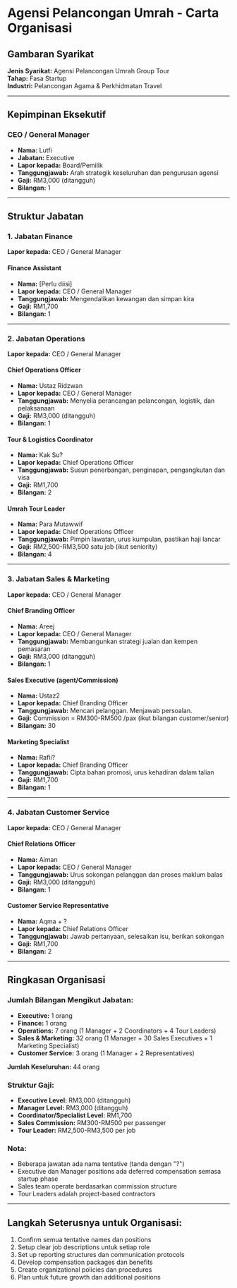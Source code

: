 # Agensi Pelancongan Umrah - Carta Organisasi

## Gambaran Syarikat
**Jenis Syarikat:** Agensi Pelancongan Umrah Group Tour  
**Tahap:** Fasa Startup  
**Industri:** Pelancongan Agama & Perkhidmatan Travel

---

## Kepimpinan Eksekutif

### CEO / General Manager
- **Nama:** Lutfi
- **Jabatan:** Executive
- **Lapor kepada:** Board/Pemilik
- **Tanggungjawab:** Arah strategik keseluruhan dan pengurusan agensi
- **Gaji:** RM3,000 (ditangguh)
- **Bilangan:** 1

---

## Struktur Jabatan

### 1. Jabatan Finance
**Lapor kepada:** CEO / General Manager

#### Finance Assistant
- **Nama:** [Perlu diisi]
- **Lapor kepada:** CEO / General Manager
- **Tanggungjawab:** Mengendalikan kewangan dan simpan kira
- **Gaji:** RM1,700
- **Bilangan:** 1

---

### 2. Jabatan Operations
**Lapor kepada:** CEO / General Manager

#### Chief Operations Officer
- **Nama:** Ustaz Ridzwan
- **Lapor kepada:** CEO / General Manager
- **Tanggungjawab:** Menyelia perancangan pelancongan, logistik, dan pelaksanaan
- **Gaji:** RM3,000 (ditangguh)
- **Bilangan:** 1

#### Tour & Logistics Coordinator
- **Nama:** Kak Su?
- **Lapor kepada:** Chief Operations Officer
- **Tanggungjawab:** Susun penerbangan, penginapan, pengangkutan dan visa
- **Gaji:** RM1,700
- **Bilangan:** 2

#### Umrah Tour Leader
- **Nama:** Para Mutawwif
- **Lapor kepada:** Chief Operations Officer
- **Tanggungjawab:** Pimpin lawatan, urus kumpulan, pastikan haji lancar
- **Gaji:** RM2,500-RM3,500 satu job (ikut seniority)
- **Bilangan:** 4

---

### 3. Jabatan Sales & Marketing
**Lapor kepada:** CEO / General Manager

#### Chief Branding Officer
- **Nama:** Areej
- **Lapor kepada:** CEO / General Manager
- **Tanggungjawab:** Membangunkan strategi jualan dan kempen pemasaran
- **Gaji:** RM3,000 (ditangguh)
- **Bilangan:** 1

#### Sales Executive (agent/Commission)
- **Nama:** Ustaz2
- **Lapor kepada:** Chief Branding Officer
- **Tanggungjawab:** Mencari pelanggan. Menjawab persoalan.
- **Gaji:** Commission = RM300-RM500 /pax (ikut bilangan customer/senior)
- **Bilangan:** 30

#### Marketing Specialist
- **Nama:** Rafii?
- **Lapor kepada:** Chief Branding Officer
- **Tanggungjawab:** Cipta bahan promosi, urus kehadiran dalam talian
- **Gaji:** RM1,700
- **Bilangan:** 1

---

### 4. Jabatan Customer Service
**Lapor kepada:** CEO / General Manager

#### Chief Relations Officer
- **Nama:** Aiman
- **Lapor kepada:** CEO / General Manager
- **Tanggungjawab:** Urus sokongan pelanggan dan proses maklum balas
- **Gaji:** RM3,000 (ditangguh)
- **Bilangan:** 1

#### Customer Service Representative
- **Nama:** Aqma + ?
- **Lapor kepada:** Chief Relations Officer
- **Tanggungjawab:** Jawab pertanyaan, selesaikan isu, berikan sokongan
- **Gaji:** RM1,700
- **Bilangan:** 2

---

## Ringkasan Organisasi

### Jumlah Bilangan Mengikut Jabatan:
- **Executive:** 1 orang
- **Finance:** 1 orang
- **Operations:** 7 orang (1 Manager + 2 Coordinators + 4 Tour Leaders)
- **Sales & Marketing:** 32 orang (1 Manager + 30 Sales Executives + 1 Marketing Specialist)
- **Customer Service:** 3 orang (1 Manager + 2 Representatives)

**Jumlah Keseluruhan:** 44 orang

### Struktur Gaji:
- **Executive Level:** RM3,000 (ditangguh)
- **Manager Level:** RM3,000 (ditangguh)
- **Coordinator/Specialist Level:** RM1,700
- **Sales Commission:** RM300-RM500 per passenger
- **Tour Leader:** RM2,500-RM3,500 per job

### Nota:
- Beberapa jawatan ada nama tentative (tanda dengan "?")
- Executive dan Manager positions ada deferred compensation semasa startup phase
- Sales team operate berdasarkan commission structure
- Tour Leaders adalah project-based contractors

---

## Langkah Seterusnya untuk Organisasi:
1. Confirm semua tentative names dan positions
2. Setup clear job descriptions untuk setiap role
3. Set up reporting structures dan communication protocols
4. Develop compensation packages dan benefits
5. Create organizational policies dan procedures
6. Plan untuk future growth dan additional positions
